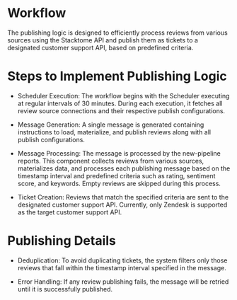 # Workflow

The publishing logic is designed to efficiently process reviews from various sources using the Stacktome API and publish them as tickets to a designated customer support API, based on predefined criteria.

# Steps to Implement Publishing Logic

* Scheduler Execution: The workflow begins with the Scheduler executing at regular intervals of 30 minutes. During each execution, it fetches all review source connections and their respective publish configurations.

* Message Generation: A single message is generated containing instructions to load, materialize, and publish reviews along with all publish configurations.

* Message Processing: The message is processed by the new-pipeline reports. This component collects reviews from various sources, materializes data, and processes each publishing message based on the timestamp interval and predefined criteria such as rating, sentiment score, and keywords. Empty reviews are skipped during this process.

* Ticket Creation: Reviews that match the specified criteria are sent to the designated customer support API. Currently, only Zendesk is supported as the target customer support API.

# Publishing Details

* Deduplication: To avoid duplicating tickets, the system filters only those reviews that fall within the timestamp interval specified in the message.

* Error Handling: If any review publishing fails, the message will be retried until it is successfully published.